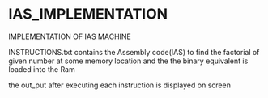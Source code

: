 # IAS_IMPLEMENTATION

IMPLEMENTATION OF IAS MACHINE

INSTRUCTIONS.txt contains the Assembly code(IAS) to find the factorial of given number at some memory location and the the binary equivalent is loaded into the Ram

the out_put after executing each instruction is displayed on screen
